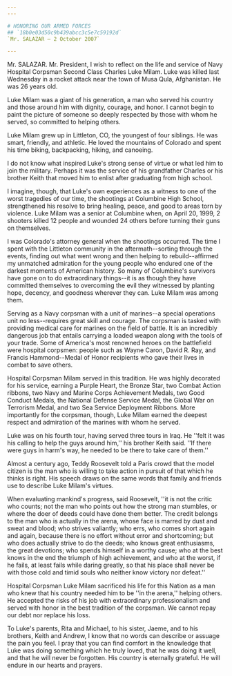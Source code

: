 ```yaml
---
---

# HONORING OUR ARMED FORCES
## `18b0e03d50c9b439abcc3c5e7c59192d`
`Mr. SALAZAR — 2 October 2007`

---
```



Mr. SALAZAR. Mr. President, I wish to reflect on the life and service 
of Navy Hospital Corpsman Second Class Charles Luke Milam. Luke was 
killed last Wednesday in a rocket attack near the town of Musa Qula, 
Afghanistan. He was 26 years old.

Luke Milam was a giant of his generation, a man who served his 
country and those around him with dignity, courage, and honor. I cannot 
begin to paint the picture of someone so deeply respected by those with 
whom he served, so committed to helping others.

Luke Milam grew up in Littleton, CO, the youngest of four siblings. 
He was smart, friendly, and athletic. He loved the mountains of 
Colorado and spent his time biking, backpacking, hiking, and canoeing.



I do not know what inspired Luke's strong sense of virtue or what led 
him to join the military. Perhaps it was the service of his grandfather 
Charles or his brother Keith that moved him to enlist after graduating 
from high school.

I imagine, though, that Luke's own experiences as a witness to one of 
the worst tragedies of our time, the shootings at Columbine High 
School, strengthened his resolve to bring healing, peace, and good to 
areas torn by violence. Luke Milam was a senior at Columbine when, on 
April 20, 1999, 2 shooters killed 12 people and wounded 24 others 
before turning their guns on themselves.

I was Colorado's attorney general when the shootings occurred. The 
time I spent with the Littleton community in the aftermath--sorting 
through the events, finding out what went wrong and then helping to 
rebuild--affirmed my unmatched admiration for the young people who 
endured one of the darkest moments of American history. So many of 
Columbine's survivors have gone on to do extraordinary things--it is as 
though they have committed themselves to overcoming the evil they 
witnessed by planting hope, decency, and goodness wherever they can. 
Luke Milam was among them.

Serving as a Navy corpsman with a unit of marines--a special 
operations unit no less--requires great skill and courage. The corpsman 
is tasked with providing medical care for marines on the field of 
battle. It is an incredibly dangerous job that entails carrying a 
loaded weapon along with the tools of your trade. Some of America's 
most renowned heroes on the battlefield were hospital corpsmen: people 
such as Wayne Caron, David R. Ray, and Francis Hammond--Medal of Honor 
recipients who gave their lives in combat to save others.

Hospital Corpsman Milam served in this tradition. He was highly 
decorated for his service, earning a Purple Heart, the Bronze Star, two 
Combat Action ribbons, two Navy and Marine Corps Achievement Medals, 
two Good Conduct Medals, the National Defense Service Medal, the Global 
War on Terrorism Medal, and two Sea Service Deployment Ribbons. More 
importantly for the corpsman, though, Luke Milam earned the deepest 
respect and admiration of the marines with whom he served.

Luke was on his fourth tour, having served three tours in Iraq. He 
''felt it was his calling to help the guys around him,'' his brother 
Keith said. ''If there were guys in harm's way, he needed to be there 
to take care of them.''

Almost a century ago, Teddy Roosevelt told a Paris crowd that the 
model citizen is the man who is willing to take action in pursuit of 
that which he thinks is right. His speech draws on the same words that 
family and friends use to describe Luke Milam's virtues.

When evaluating mankind's progress, said Roosevelt, ''it is not the 
critic who counts; not the man who points out how the strong man 
stumbles, or where the doer of deeds could have done them better. The 
credit belongs to the man who is actually in the arena, whose face is 
marred by dust and sweat and blood; who strives valiantly; who errs, 
who comes short again and again, because there is no effort without 
error and shortcoming; but who does actually strive to do the deeds; 
who knows great enthusiasms, the great devotions; who spends himself in 
a worthy cause; who at the best knows in the end the triumph of high 
achievement, and who at the worst, if he fails, at least fails while 
daring greatly, so that his place shall never be with those cold and 
timid souls who neither know victory nor defeat.''

Hospital Corpsman Luke Milam sacrificed his life for this Nation as a 
man who knew that his country needed him to be ''in the arena,'' 
helping others. He accepted the risks of his job with extraordinary 
professionalism and served with honor in the best tradition of the 
corpsman. We cannot repay our debt nor replace his loss.

To Luke's parents, Rita and Michael, to his sister, Jaeme, and to his 
brothers, Keith and Andrew, I know that no words can describe or 
assuage the pain you feel. I pray that you can find comfort in the 
knowledge that Luke was doing something which he truly loved, that he 
was doing it well, and that he will never be forgotten. His country is 
eternally grateful. He will endure in our hearts and prayers.
